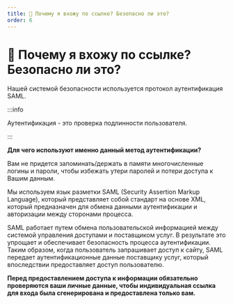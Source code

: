 ```yaml
---
title: 🔗 Почему я вхожу по ссылке? Безопасно ли это?
order: 6
---
```


# 🔗 Почему я вхожу по ссылке? Безопасно ли это?

Нашей системой безопасности используется протокол аутентификация SAML.

:::info

Аутентификация - это проверка подлинности пользователя.

:::

**Для чего используют именно данный метод аутентификации?**

Вам не придется запоминать/держать в памяти многочисленные логины и пароли, чтобы избежать утери паролей и потери доступа к Вашим данным.

Мы используем язык разметки SAML (Security Assertion Markup Language), который представляет собой стандарт на основе XML, который предназначен для обмена данными аутентификации и авторизации между сторонами процесса.

SAML работает путем обмена пользовательской информацией между системой управления доступами и поставщиком услуг. В результате это упрощает и обеспечивает безопасность процесса аутентификации. Таким образом, когда пользователь запрашивает доступ к сайту, SAML передает аутентификационные данные поставщику услуг, который впоследствии предоставляет доступ пользователю.

**Перед предоставлением доступа к информации обязательно проверяются ваши личные данные, чтобы индивидуальная ссылка для входа была сгенерирована и предоставлена только вам.**